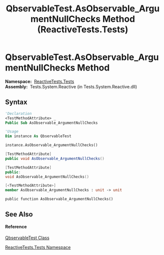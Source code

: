 ﻿---
title: QbservableTest.AsObservable_ArgumentNullChecks Method  (ReactiveTests.Tests)
TOCTitle: AsObservable_ArgumentNullChecks Method
ms:assetid: M:ReactiveTests.Tests.QbservableTest.AsObservable_ArgumentNullChecks
ms:mtpsurl: https://msdn.microsoft.com/en-us/library/reactivetests.tests.qbservabletest.asobservable_argumentnullchecks(v=VS.103)
ms:contentKeyID: 36619462
ms.date: 06/28/2011
mtps_version: v=VS.103
f1_keywords:
- ReactiveTests.Tests.QbservableTest.AsObservable_ArgumentNullChecks
dev_langs:
- CSharp
- JScript
- VB
- FSharp
- c++
---

# QbservableTest.AsObservable\_ArgumentNullChecks Method

**Namespace:**  [ReactiveTests.Tests](hh289046\(v=vs.103\).md)  
**Assembly:**  Tests.System.Reactive (in Tests.System.Reactive.dll)

## Syntax

``` vb
'Declaration
<TestMethodAttribute> _
Public Sub AsObservable_ArgumentNullChecks
```

``` vb
'Usage
Dim instance As QbservableTest

instance.AsObservable_ArgumentNullChecks()
```

``` csharp
[TestMethodAttribute]
public void AsObservable_ArgumentNullChecks()
```

``` c++
[TestMethodAttribute]
public:
void AsObservable_ArgumentNullChecks()
```

``` fsharp
[<TestMethodAttribute>]
member AsObservable_ArgumentNullChecks : unit -> unit 
```

``` jscript
public function AsObservable_ArgumentNullChecks()
```

## See Also

#### Reference

[QbservableTest Class](hh315250\(v=vs.103\).md)

[ReactiveTests.Tests Namespace](hh289046\(v=vs.103\).md)

